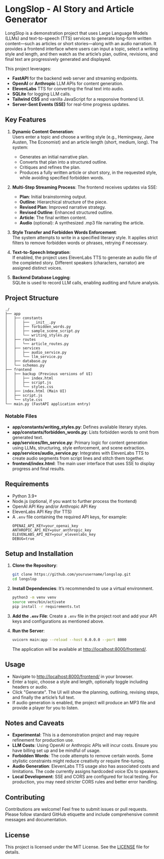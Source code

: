 # LongSlop - AI Story and Article Generator

LongSlop is a demonstration project that uses Large Language Models (LLMs) and text-to-speech (TTS) services to generate long-form written content—such as articles or short stories—along with an audio narration. It provides a frontend interface where users can input a topic, select a writing style and length, and then watch as the article’s plan, outline, revisions, and final text are progressively generated and displayed.

This project leverages:
- **FastAPI** for the backend web server and streaming endpoints.
- **OpenAI** or **Anthropic** LLM APIs for content generation.
- **ElevenLabs** TTS for converting the final text into audio.
- **SQLite** for logging LLM calls.
- **Tailwind CSS** and vanilla JavaScript for a responsive frontend UI.
- **Server-Sent Events (SSE)** for real-time progress updates.

## Key Features

1. **Dynamic Content Generation**:  
   Users enter a topic and choose a writing style (e.g., Hemingway, Jane Austen, The Economist) and an article length (short, medium, long). The system:
   - Generates an initial narrative plan.
   - Converts that plan into a structured outline.
   - Critiques and refines the plan.
   - Produces a fully written article or short story, in the requested style, while avoiding specified forbidden words.
   
2. **Multi-Step Streaming Process**:
   The frontend receives updates via SSE:
   - **Plan**: Initial brainstorming output.
   - **Outline**: Hierarchical structure of the piece.
   - **Revised Plan**: Improved narrative strategy.
   - **Revised Outline**: Enhanced structured outline.
   - **Article**: The final written content.
   - **Audio** (optional): A synthesized .mp3 file narrating the article.

3. **Style Transfer and Forbidden Words Enforcement**:  
   The system attempts to write in a specified literary style. It applies strict filters to remove forbidden words or phrases, retrying if necessary.

4. **Text-to-Speech Integration**:  
   If enabled, the project uses ElevenLabs TTS to generate an audio file of the completed story. Different speakers (characters, narrator) are assigned distinct voices.

5. **Backend Database Logging**:  
   SQLite is used to record LLM calls, enabling auditing and future analysis.

## Project Structure

```
./
├── app
│   ├── constants
│   │   ├── __init__.py
│   │   ├── forbidden_words.py
│   │   ├── sample_scene_script.py
│   │   └── writing_styles.py
│   ├── routes
│   │   └── article_routes.py
│   ├── services
│   │   ├── audio_service.py
│   │   └── llm_service.py
│   ├── database.py
│   └── schemas.py
├── frontend
│   ├── backup (Previous versions of UI)
│   │   ├── index.html
│   │   ├── script.js
│   │   └── styles.css
│   ├── index.html (Main UI)
│   ├── script.js
│   └── style.css
└── main.py (FastAPI application entry)
```

### Notable Files

- **app/constants/writing_styles.py**: Defines available literary styles.
- **app/constants/forbidden_words.py**: Lists forbidden words to omit from generated text.
- **app/services/llm_service.py**: Primary logic for content generation using LLMs, structuring, style enforcement, and scene extraction.
- **app/services/audio_service.py**: Integrates with ElevenLabs TTS to create audio segments from script lines and stitch them together.
- **frontend/index.html**: The main user interface that uses SSE to display progress and final results.

## Requirements

- Python 3.9+
- Node.js (optional, if you want to further process the frontend)
- OpenAI API Key and/or Anthropic API Key
- ElevenLabs API Key (for TTS)
- A `.env` file containing the required API keys, for example:
  ```
  OPENAI_API_KEY=your_openai_key
  ANTHROPIC_API_KEY=your_anthropic_key
  ELEVENLABS_API_KEY=your_elevenlabs_key
  DEBUG=true
  ```

## Setup and Installation

1. **Clone the Repository**:
   ```bash
   git clone https://github.com/yourusername/longslop.git
   cd longslop
   ```

2. **Install Dependencies**:
   It’s recommended to use a virtual environment.
   ```bash
   python3 -m venv venv
   source venv/bin/activate
   pip install -r requirements.txt
   ```

3. **Add the `.env` File**:
   Create a `.env` file in the project root and add your API keys and configurations as mentioned above.

4. **Run the Server**:
   ```bash
   uvicorn main:app --reload --host 0.0.0.0 --port 8000
   ```
   
   The application will be available at [http://localhost:8000/frontend/](http://localhost:8000/frontend/).

## Usage

- Navigate to [http://localhost:8000/frontend/](http://localhost:8000/frontend/) in your browser.
- Enter a topic, choose a style and length, optionally toggle including headers or audio.
- Click "Generate". The UI will show the planning, outlining, revising steps, and finally the article’s full text.  
- If audio generation is enabled, the project will produce an MP3 file and provide a player for you to listen.

## Notes and Caveats

- **Experimental**: This is a demonstration project and may require refinement for production use.
- **LLM Costs**: Using OpenAI or Anthropic APIs will incur costs. Ensure you have billing set up and be mindful of usage.
- **Forbidden Words**: The code attempts to remove certain words. Some stylistic constraints might reduce creativity or require fine-tuning.
- **Audio Generation**: ElevenLabs TTS usage also has associated costs and limitations. The code currently assigns hardcoded voice IDs to speakers.
- **Local Development**: SSE and CORS are configured for local testing. For production, you may need stricter CORS rules and better error handling.

## Contributing

Contributions are welcome! Feel free to submit issues or pull requests. Please follow standard GitHub etiquette and include comprehensive commit messages and documentation.

## License

This project is licensed under the MIT License. See the [LICENSE](LICENSE) file for details.